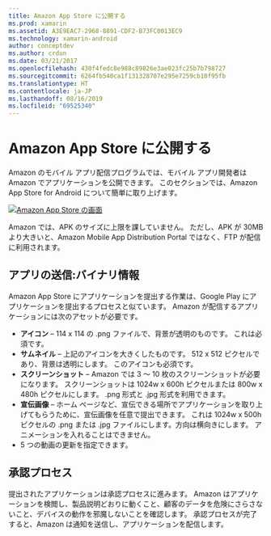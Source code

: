 ```yaml
---
title: Amazon App Store に公開する
ms.prod: xamarin
ms.assetid: A3E9EAC7-2968-8891-CDF2-B73FC0013EC9
ms.technology: xamarin-android
author: conceptdev
ms.author: crdun
ms.date: 03/21/2017
ms.openlocfilehash: 430f4fedc8e988c89826e3ae023fc25b7b798727
ms.sourcegitcommit: 6264fb540ca1f131328707e295e7259cb10f95fb
ms.translationtype: HT
ms.contentlocale: ja-JP
ms.lasthandoff: 08/16/2019
ms.locfileid: "69525340"
---
```

# <a name="publishing-to-the-amazon-app-store"></a>Amazon App Store に公開する

Amazon のモバイル アプリ配信プログラムでは、モバイル アプリ開発者は Amazon でアプリケーションを公開できます。 このセクションでは、Amazon App Store for Android について簡単に取り上げます。 

[![Amazon App Store の画面](publishing-to-amazon-images/amazon-app-store.png)](publishing-to-amazon-images/amazon-app-store.png#lightbox)

Amazon では、APK のサイズに上限を課していません。 ただし、APK が 30MB より大きいと、Amazon Mobile App Distribution Portal ではなく、FTP が配信に利用されます。


## <a name="submitting-apps-binary-info"></a>アプリの送信:バイナリ情報

Amazon App Store にアプリケーションを提出する作業は、Google Play にアプリケーションを提出するプロセスと似ています。 Amazon が配信するアプリケーションには次のアセットが必要です。 

- **アイコン** &ndash;   114 x 114 の .png ファイルで、背景が透明のものです。 これは必須です。
- **サムネイル** &ndash;   上記のアイコンを大きくしたものです。 512 x 512 ピクセルであり、背景は透明にします。 このアイコンも必須です。
- **スクリーンショット** &ndash;   Amazon では 3 ～ 10 枚のスクリーンショットが必要になります。 スクリーンショットは 1024w x 600h ピクセルまたは 800w x 480h ピクセルにします。 .png 形式と .jpg 形式を利用できます。
- **宣伝画像** &ndash;   ホーム ページなど、宣伝できる場所でアプリケーションを取り上げてもらうために、宣伝画像を任意で提出できます。 これは 1024w x 500h ピクセルの .png または .jpg ファイルにします。方向は横向きにします。 アニメーションを入れることはできません。
- 5 つの動画の更新を指定できます。



## <a name="approval-process"></a>承認プロセス

提出されたアプリケーションは承認プロセスに進みます。
Amazon はアプリケーションを検閲し、製品説明どおりに動くこと、顧客のデータを危険にさらさないこと、デバイスの動作を邪魔しないことを確認します。 承認プロセスが完了すると、Amazon は通知を送信し、アプリケーションを配信します。
